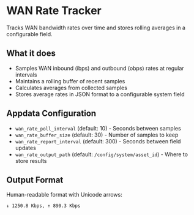 # WAN Rate Tracker

Tracks WAN bandwidth rates over time and stores rolling averages in a configurable field.

## What it does

- Samples WAN inbound (ibps) and outbound (obps) rates at regular intervals
- Maintains a rolling buffer of recent samples
- Calculates averages from collected samples
- Stores average rates in JSON format to a configurable system field

## Appdata Configuration

- `wan_rate_poll_interval` (default: 10) - Seconds between samples
- `wan_rate_buffer_size` (default: 30) - Number of samples to keep
- `wan_rate_report_interval` (default: 300) - Seconds between field updates
- `wan_rate_output_path` (default: `/config/system/asset_id`) - Where to store results

## Output Format

Human-readable format with Unicode arrows:
```
↓ 1250.8 Kbps, ↑ 890.3 Kbps
```